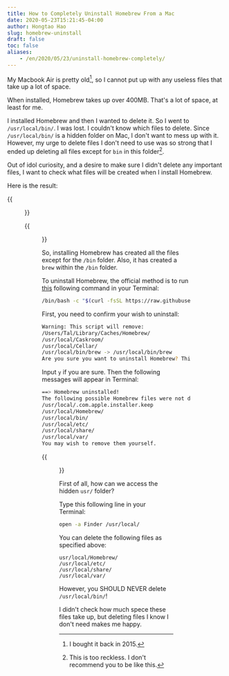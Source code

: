 ```yaml
---
title: How to Completely Uninstall Homebrew From a Mac
date: 2020-05-23T15:21:45-04:00
author: Hongtao Hao
slug: homebrew-uninstall
draft: false
toc: false
aliases:
    - /en/2020/05/23/uninstall-homebrew-completely/
---
```


My Macbook Air is pretty old[^1], so I cannot put up with any useless files that take up a lot of space. 

When installed, Homebrew takes up over 400MB. That's a lot of space, at least for me. 

I installed Homebrew and then I wanted to delete it. So I went to `/usr/local/bin/`. I was lost. I couldn't know which files to delete. Since `/usr/local/bin/` is a hidden folder on Mac, I don't want to mess up with it. However, my urge to delete files I don't need to use was so strong that I ended up deleting all files except for `bin` in this folder[^2]. 

Out of idol curiosity, and a desire to make sure I didn't delete any important files, I want to check what files will be created when I install Homebrew. 

Here is the result:

{{<figure src="/media/enblog/uninstall-homebrew-before.png" title="Before installation">}}

{{<figure src="/media/enblog/uninstall-homebrew-after.png" title="After installation">}}

So, installing Homebrew has created all the files except for the `/bin` folder. Also, it has created a `brew` within the `/bin` folder.

To uninstall Homebrew, the official method is to run [this](https://github.com/homebrew/install#uninstall-homebrew) following command in your Terminal:

```bash
/bin/bash -c "$(curl -fsSL https://raw.githubusercontent.com/Homebrew/install/master/uninstall.sh)"
```

First, you need to confirm your wish to uninstall:

```bash
Warning: This script will remove:
/Users/Tal/Library/Caches/Homebrew/
/usr/local/Caskroom/
/usr/local/Cellar/
/usr/local/bin/brew -> /usr/local/bin/brew
Are you sure you want to uninstall Homebrew? This will remove your installed packages! [y/N] 
```

Input `y` if you are sure. Then the following messages will appear in Terminal:

```bash
==> Homebrew uninstalled!
The following possible Homebrew files were not deleted:
/usr/local/.com.apple.installer.keep
/usr/local/Homebrew/
/usr/local/bin/
/usr/local/etc/
/usr/local/share/
/usr/local/var/
You may wish to remove them yourself.
```

{{<figure src="/media/enblog/uninstall-home-brew-terminal.png" title="Messages in Terminal">}}

First of all, how can we access the hidden `usr/` folder? 

Type this following line in your Terminal:

```bash
open -a Finder /usr/local/
```
You can delete the following files as specified above:

```
usr/local/Homebrew/
/usr/local/etc/
/usr/local/share/
/usr/local/var/
```
However, you SHOULD NEVER delete `/usr/local/bin/`! 

I didn't check how much spece these files take up, but deleting files I know I don't need makes me happy. 


[^1]: I bought it back in 2015.
[^2]: This is too reckless. I don't recommend you to be like this. 